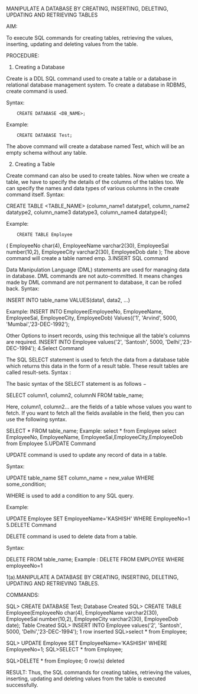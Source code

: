 MANIPULATE A DATABASE BY CREATING, INSERTING, DELETING, UPDATING AND RETRIEVING TABLES 
 
AIM: 
 
To execute SQL commands for creating tables, retrieving the values, inserting, updating and deleting values from the table. 
 
PROCEDURE: 
 
1.	Creating a Database 
 
Create is a DDL SQL command used to create a table or a database in relational database management system. 
To create a database in RDBMS, create command is used.  
 
Syntax: 
 
	 	CREATE DATABASE <DB_NAME>; 
 
Example: 
 
	 	CREATE DATABASE Test; 
 
The above command will create a database named Test, which will be an empty schema without any table. 
 
 
2.	Creating a Table 
 
Create command can also be used to create tables. Now when we create a table, we have to specify the details of the columns of the tables too. We can specify the names and data types of various columns in the create command itself. 
Syntax: 
 
CREATE TABLE <TABLE_NAME> (column_name1 datatype1, column_name2 datatype2, column_name3 datatype3, column_name4 datatype4); 
 
Example: 
 
	 	CREATE TABLE Employee 
( 
    EmployeeNo char(4), 
    EmployeeName varchar2(30), 
    EmployeeSal number(10,2), 
    EmployeeCity varchar2(30), 
    EmployeeDob date 
); 
The above command will create a table named emp. 
3.INSERT SQL command 
 
Data Manipulation Language (DML) statements are used for managing data in database. DML commands are not auto-committed. It means changes made by DML command are not permanent to database, it can be rolled back. 
Syntax: 
 
 INSERT INTO table_name VALUES(data1, data2, ...) 
 
Example: 
INSERT INTO Employee(EmployeeNo, EmployeeName, EmployeeSal, EmployeeCity, EmployeeDob) Values(('1', 'Arvind', 5000, 'Mumbai','23-DEC-1992'); 
 
Other Options to insert records, using this technique all the table's columns are required. 
INSERT INTO Employee values('2', 'Santosh', 5000, 'Delhi','23-DEC-1994'); 
4.Select Command  
 
The SQL SELECT statement is used to fetch the data from a database table which returns this data in the form of a result table. These result tables are called result-sets. 
Syntax : 
 
The basic syntax of the SELECT statement is as follows − 
 
SELECT column1, column2, columnN FROM table_name; 
 
Here, column1, column2... are the fields of a table whose values you want to fetch. If you want to  fetch all the fields available in the field, then you can use the following syntax. 
 
SELECT * FROM table_name; 
Example: 
select * from Employee 
select EmployeeNo, EmployeeName, EmployeeSal,EmployeeCity,EmployeeDob from 
Employee 
5.UPDATE Command 
 
UPDATE command is used to update any record of data in a table.  
 
Syntax: 
 
UPDATE table_name SET column_name = new_value WHERE some_condition; 
 
 WHERE is used to add a condition to any SQL query. 
 
Example: 
 
UPDATE Employee SET EmployeeName='KASHISH' WHERE EmployeeNo=1 
5.DELETE Command 
 
DELETE command is used to delete data from a table.  
 
Syntax: 
 
DELETE FROM table_name; Example : 
DELETE FROM EMPLOYEE WHERE employeeNo=1 
 
         
1(a).MANIPULATE A DATABASE BY CREATING, INSERTING, DELETING, UPDATING AND RETRIEVING TABLES. 
 
COMMANDS: 
 
SQL> CREATE DATABASE Test; 
Database Created 
   SQL> CREATE TABLE Employee(EmployeeNo char(4), EmployeeName varchar2(30),         
   EmployeeSal number(10,2),   EmployeeCity varchar2(30), EmployeeDob date); 
   Table Created 
SQL> INSERT INTO Employee values('2', 'Santosh', 5000, 'Delhi','23-DEC-1994'); 
    1 row inserted 
    SQL>select * from Employee; 
	 	  
 
SQL> UPDATE Employee SET EmployeeName='KASHISH' WHERE EmployeeNo=1; SQL>SELECT * from Employee; 
	 	  
SQL>DELETE * from Employee; 
0 row(s) deleted 
 
 
 
 
RESULT: 
Thus, the SQL commands for creating tables, retrieving the values, inserting, updating and deleting values from the table is executed successfully. 


